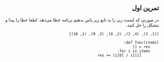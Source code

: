 <div dir="rtl">

## تمرین اول

در صورتی که لیست زیر را به تابع زیر پاس بدهیم برنامه خطا می‌دهد. لطفا خطا را پیدا و مشکل را حل کنید.

```
[(1, 3), (4, 2), (2, 8), (3, 0), (1, 10)]
```

```
def func(items):
    res = []
    for i in items:
        res += [i[0] / i[1]]
```


</div>
